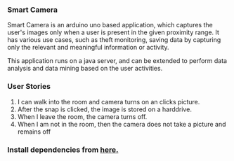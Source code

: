 <h3>
Smart Camera
</h3>

Smart Camera is an arduino uno based application, which captures the user's images only when a user is present in the given
proximity range. It has various use cases, such as theft monitoring, saving data by capturing only the relevant and meaningful
information or activity.

This application runs on a java server, and can be extended to perform data analysis and data mining based on the user activities.

<h3>
User Stories 
</h3>

<ol>
<li>
    I can walk into the room and camera turns on an clicks picture.
</li>
<li>
    After the snap is clicked, the image is stored on a harddrive.
</li>
<li>
    When I leave the room, the camera turns off.
</li>
<li>
    When I am not in the room, then the camera does not take a picture and remains off
</li>
</ol>

<h3> 
Install dependencies from <a href = "https://mega.nz/folder/Dw0EBZYQ#GKxJT4jZjwIXKAHyZsHskA"> here. </a>
</h3>
